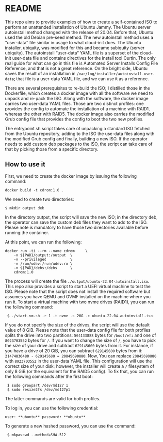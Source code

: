 # README

This repo aims to provide examples of how to create a self-contained ISO to
perform an unattended installation of Ubuntu Jammy. The Ubuntu server
autoinstall method changed with the release of 20.04. Before that, Ubuntu used
the old Debian pre-seed method. The new autoinstall method uses a “user-data”
file similar in usage to what cloud-init does. The Ubuntu installer, ubiquity,
was modified for this and became subiquity (server ubiquity). The autoinstall
“user-data” YAML file is a superset of the cloud-init user-data file and
contains directives for the install tool Curtin. The only real guide for what
can go in this file is Automated Server Installs Config File Reference, and that
is not a great reference. On the bright side, Ubuntu saves the result of an
installation in `/var/log/installer/autoinstall-user-data`; that file is a
user-data YAML file, and we can use it as a reference.

There are several prerequisites to re-build the ISO; I distilled those in the
Dockerfile, which creates a docker image with all the software we need to unpack
and re-pack the ISO. Along with the software, the docker image carries two
user-data YAML files. Those are two distinct profiles: one provides the config
to automate the installation of a machine with RAID1, whereas the other with
RAID5. The docker image also carries the modified Grub config file that provides
the config to boot the two new profiles.

The entrypoint.sh script takes care of unpacking a standard ISO fetched from the
Ubuntu repository, adding to the ISO the use-data files along with the modified
Grub config and finally, building a new ISO. If the operator needs to add custom
deb packages to the ISO, the script can take care of that by picking those from
a specific directory.

## How to use it

First, we need to create the docker image by issuing the following command:

    docker build -t cdrom:1.0 .

We need to create two directories:

    $ mkdir output deb

In the directory output, the script will save the new ISO; in the directory deb,
the operator can save the custom deb files they want to add to the ISO. Please
note is mandatory to have those two directories available before running the
container.

At this point, we can run the following:

    docker run -ti --rm --name cdrom     \
		-v ${PWD}/output:/output  \
		-v --privileged           \
		-v /run/udev:/run/udev:ro \
		-v ${PWD}/debs:/debs      \
		cdrom:1.0

The process will create the file `./output/ubuntu-22.04-autoinstall.iso`. This
repo also provides a script to start a UEFI virtual machine to test the ISO.
Please note that the script does not install the required software but assumes
you have QEMU and OVMF installed on the machine where you run it. To start a
virtual machine with two nvme drives (RAID1), you can run the following command:

     $ ./start-vm.sh -r 1 -t nvme -s 20G -c ubuntu-22.04-autoinstall.iso    

If you do not specify the size of the drives, the script will use the default
value of 8 GiB. Please note that the user-data config file for both profiles
splits the drive into two partitions: `564133888` bytes for `/boot/efi` and one
of `8023703552` bytes for `/`. If you want to change the size of `/`, you have
to pick the size of your drive and subtract `629145600` bytes from it. For
instance, if you have a drive of 20 GiB, you can subtract `629145600` bytes from
it: `21474836480 - 629145600 = 20845690880`. Now, You can replace `20845690880`
with `8023703552` in the user-data YAML file. This configuration will use the
correct size of your disk; however, the installer will create a `/` filesystem
of only 8 GiB (or the equivalent for the RAID5 config). To fix that, you can run
the following commands after the first boot:

     $ sudo growpart /dev/md127 1
     $ sudo resize2fs /dev/md127p1

The latter commands are valid for both profiles.  

To log in, you can use the following credential: 

    user: **ubuntu** password: **ubuntu**

To generate a new hashed password, you can use the command:

     $ mkpasswd --method=SHA-512

